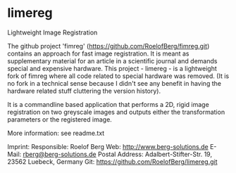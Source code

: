 limereg
=======

Lightweight Image Registration

The github project 'fimreg' (https://github.com/RoelofBerg/fimreg.git) contains an approach for fast image registration. It is meant as supplementary material for an article in a scientific journal and demands special and expensive hardware. This project - limereg - is a lightweight fork of fimreg where all code related to special hardware was removed. (It is no fork in a technical sense because I didn't see any benefit in having the hardware related stuff cluttering the version history).

It is a commandline based application that performs a 2D, rigid image registration on two greyscale images and outputs either the transformation parameters or the registered image.

More information: see readme.txt

Imprint: Responsible: Roelof Berg Web: http://www.berg-solutions.de E-Mail: rberg@berg-solutions.de Postal Address: Adalbert-Stifter-Str. 19, 23562 Luebeck, Germany Git: https://github.com/RoelofBerg/limereg.git
